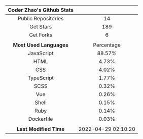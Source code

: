 | **Coder Zhao's Github Stats** | |
|:-:|:-:|
| Public Repositories | 14 |
| Get Stars | 189 |
| Get Forks | 6 |
| | |
| **Most Used Languages** | Percentage |
| JavaScript | 88.57% |
| HTML | 4.73% |
| CSS | 4.02% |
| TypeScript | 1.77% |
| SCSS | 0.32% |
| Vue | 0.26% |
| Shell | 0.15% |
| Ruby | 0.14% |
| Dockerfile | 0.03% |
| | |
| **Last Modified Time** | 2022-04-29 02:10:20 |